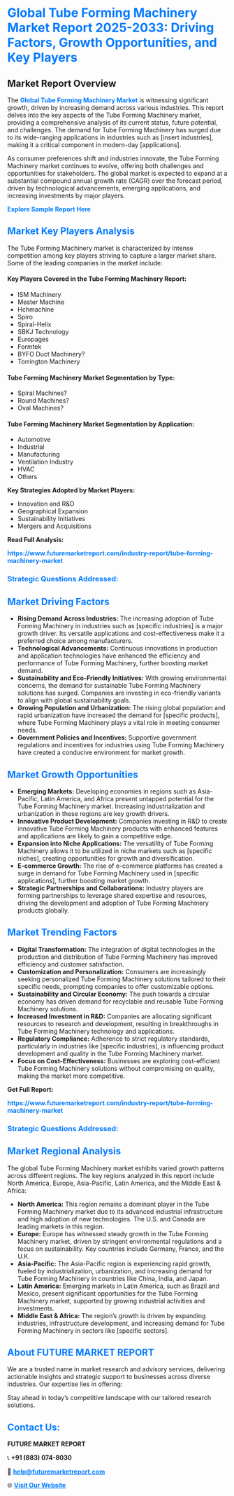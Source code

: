 <h1 style="color: #007BFF;">Global Tube Forming Machinery Market Report 2025-2033: Driving Factors, Growth Opportunities, and Key Players</h1>

<section id="overview">
<h2>Market Report Overview</h2>
<p>The <a href="https://www.futuremarketreport.com/industry-report/tube-forming-machinery-market" style="color: #007BFF; text-decoration: none;"><strong>Global Tube Forming Machinery Market</strong></a> is witnessing significant growth, driven by increasing demand across various industries. This report delves into the key aspects of the Tube Forming Machinery market, providing a comprehensive analysis of its current status, future potential, and challenges. The demand for Tube Forming Machinery has surged due to its wide-ranging applications in industries such as [insert industries], making it a critical component in modern-day [applications].</p>
<p>As consumer preferences shift and industries innovate, the Tube Forming Machinery market continues to evolve, offering both challenges and opportunities for stakeholders. The global market is expected to expand at a substantial compound annual growth rate (CAGR) over the forecast period, driven by technological advancements, emerging applications, and increasing investments by major players.</p>
</section>

<section id="overview">
<p><a href="https://www.futuremarketreport.com/request-sample/reportId=29185" style="color: #007BFF; text-decoration: none;"><strong>Explore Sample Report Here</strong></a></p>
</section>

<section id="key-players">
<h2 style="color: #007BFF;">Market Key Players Analysis</h2>
<p>The Tube Forming Machinery market is characterized by intense competition among key players striving to capture a larger market share. Some of the leading companies in the market include:</p>
<h4>Key Players Covered in the Tube Forming Machinery Report:</h4>
<ul><li>ISM Machinery</li><li>Mester Machine</li><li>Hchmachine</li><li>Spiro</li><li>Spiral-Helix</li><li>SBKJ Technology</li><li>Europages</li><li>Formtek</li><li>BYFO Duct Machinery?</li><li>Torrington Machinery</li></ul>
<h4>Tube Forming Machinery Market Segmentation by Type:</h4>
<ul><li>Spiral Machines?</li><li>Round Machines?</li><li>Oval Machines?</li></ul>

<h4>Tube Forming Machinery Market Segmentation by Application:</h4>
<ul><li>Automotive</li><li>Industrial</li><li>Manufacturing</li><li>Ventilation Industry</li><li>HVAC</li><li>Others</li></ul>
<p><strong>Key Strategies Adopted by Market Players:</strong></p>
<ul>
<li>Innovation and R&D</li>
<li>Geographical Expansion</li>
<li>Sustainability Initiatives</li>
<li>Mergers and Acquisitions</li>
</ul>
</section>

<section>
<p><strong>Read Full Analysis: </strong></p><a href="https://www.futuremarketreport.com/industry-report/tube-forming-machinery-market" style="color: #007BFF; text-decoration: none;"><strong>https://www.futuremarketreport.com/industry-report/tube-forming-machinery-market</strong></a>
<h3 style="color: #007BFF;">Strategic Questions Addressed:</h3>
</section>

<section id="driving-factors">
<h2 style="color: #007BFF;">Market Driving Factors</h2>
<ul>
<li><strong>Rising Demand Across Industries:</strong> The increasing adoption of Tube Forming Machinery in industries such as [specific industries] is a major growth driver. Its versatile applications and cost-effectiveness make it a preferred choice among manufacturers.</li>
<li><strong>Technological Advancements:</strong> Continuous innovations in production and application technologies have enhanced the efficiency and performance of Tube Forming Machinery, further boosting market demand.</li>
<li><strong>Sustainability and Eco-Friendly Initiatives:</strong> With growing environmental concerns, the demand for sustainable Tube Forming Machinery solutions has surged. Companies are investing in eco-friendly variants to align with global sustainability goals.</li>
<li><strong>Growing Population and Urbanization:</strong> The rising global population and rapid urbanization have increased the demand for [specific products], where Tube Forming Machinery plays a vital role in meeting consumer needs.</li>
<li><strong>Government Policies and Incentives:</strong> Supportive government regulations and incentives for industries using Tube Forming Machinery have created a conducive environment for market growth.</li>
</ul>
</section>

<section id="growth-opportunities">
<h2 style="color: #007BFF;">Market Growth Opportunities</h2>
<ul>
<li><strong>Emerging Markets:</strong> Developing economies in regions such as Asia-Pacific, Latin America, and Africa present untapped potential for the Tube Forming Machinery market. Increasing industrialization and urbanization in these regions are key growth drivers.</li>
<li><strong>Innovative Product Development:</strong> Companies investing in R&D to create innovative Tube Forming Machinery products with enhanced features and applications are likely to gain a competitive edge.</li>
<li><strong>Expansion into Niche Applications:</strong> The versatility of Tube Forming Machinery allows it to be utilized in niche markets such as [specific niches], creating opportunities for growth and diversification.</li>
<li><strong>E-commerce Growth:</strong> The rise of e-commerce platforms has created a surge in demand for Tube Forming Machinery used in [specific applications], further boosting market growth.</li>
<li><strong>Strategic Partnerships and Collaborations:</strong> Industry players are forming partnerships to leverage shared expertise and resources, driving the development and adoption of Tube Forming Machinery products globally.</li>
</ul>
</section>

<section id="trending-factors">
<h2 style="color: #007BFF;">Market Trending Factors</h2>
<ul>
<li><strong>Digital Transformation:</strong> The integration of digital technologies in the production and distribution of Tube Forming Machinery has improved efficiency and customer satisfaction.</li>
<li><strong>Customization and Personalization:</strong> Consumers are increasingly seeking personalized Tube Forming Machinery solutions tailored to their specific needs, prompting companies to offer customizable options.</li>
<li><strong>Sustainability and Circular Economy:</strong> The push towards a circular economy has driven demand for recyclable and reusable Tube Forming Machinery solutions.</li>
<li><strong>Increased Investment in R&D:</strong> Companies are allocating significant resources to research and development, resulting in breakthroughs in Tube Forming Machinery technology and applications.</li>
<li><strong>Regulatory Compliance:</strong> Adherence to strict regulatory standards, particularly in industries like [specific industries], is influencing product development and quality in the Tube Forming Machinery market.</li>
<li><strong>Focus on Cost-Effectiveness:</strong> Businesses are exploring cost-efficient Tube Forming Machinery solutions without compromising on quality, making the market more competitive.</li>
</ul>
</section>

<section>
<p><strong>Get Full Report: </strong></p><a href="https://www.futuremarketreport.com/industry-report/tube-forming-machinery-market" style="color: #007BFF; text-decoration: none;"><strong>https://www.futuremarketreport.com/industry-report/tube-forming-machinery-market</strong></a>
<h3 style="color: #007BFF;">Strategic Questions Addressed:</h3>
</section>


<section id="regional-analysis">
<h2 style="color: #007BFF;">Market Regional Analysis</h2>
<p>The global Tube Forming Machinery market exhibits varied growth patterns across different regions. The key regions analyzed in this report include North America, Europe, Asia-Pacific, Latin America, and the Middle East & Africa:</p>
<ul>
<li><strong>North America:</strong> This region remains a dominant player in the Tube Forming Machinery market due to its advanced industrial infrastructure and high adoption of new technologies. The U.S. and Canada are leading markets in this region.</li>
<li><strong>Europe:</strong> Europe has witnessed steady growth in the Tube Forming Machinery market, driven by stringent environmental regulations and a focus on sustainability. Key countries include Germany, France, and the U.K.</li>
<li><strong>Asia-Pacific:</strong> The Asia-Pacific region is experiencing rapid growth, fueled by industrialization, urbanization, and increasing demand for Tube Forming Machinery in countries like China, India, and Japan.</li>
<li><strong>Latin America:</strong> Emerging markets in Latin America, such as Brazil and Mexico, present significant opportunities for the Tube Forming Machinery market, supported by growing industrial activities and investments.</li>
<li><strong>Middle East & Africa:</strong> The region’s growth is driven by expanding industries, infrastructure development, and increasing demand for Tube Forming Machinery in sectors like [specific sectors].</li>
</ul>
</section>

<footer>
<h2 style="color: #007BFF;">About FUTURE MARKET REPORT</h2>
<p>We are a trusted name in market research and advisory services, delivering actionable insights and strategic support to businesses across diverse industries. Our expertise lies in offering:</p>

<p>Stay ahead in today’s competitive landscape with our tailored research solutions.</p>

<h2 style="color: #007BFF;">Contact Us:</h2>
<p><strong>FUTURE MARKET REPORT</strong></p>
<p>📞 <strong>+91 (883) 074-8030</strong></p>
<p>📧 <strong><a href="mailto:help@futuremarketreport.com" style="color: #007BFF;">help@futuremarketreport.com</a></strong></p>
<p>🌐 <strong><a href="https://www.futuremarketreport.com/" style="color: #007BFF;">Visit Our Website</a></strong></p>
</footer>